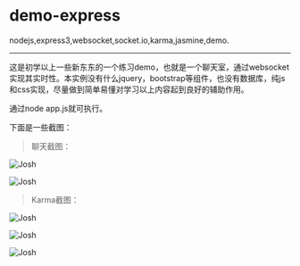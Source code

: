demo-express
============

nodejs,express3,websocket,socket.io,karma,jasmine,demo.

--------------------

这是初学以上一些新东东的一个练习demo，也就是一个聊天室，通过websocket实现其实时性。本实例没有什么jquery，bootstrap等组件，也没有数据库，纯js和css实现，尽量做到简单易懂对学习以上内容起到良好的辅助作用。

通过node app.js就可执行。

下面是一些截图：

>聊天截图：

![Josh](https://raw.github.com/indiepop/demo-express/master/public/images/image1.jpg)

![Josh](https://raw.github.com/indiepop/demo-express/master/public/images/image2.jpg)

>Karma截图：

![Josh](https://raw.github.com/indiepop/demo-express/master/public/images/image3.jpg)

![Josh](https://raw.github.com/indiepop/demo-express/master/public/images/image4.jpg)

![Josh](https://raw.github.com/indiepop/demo-express/master/public/images/image5.jpg)
